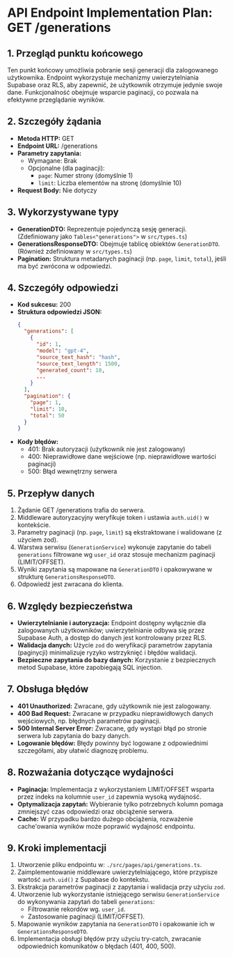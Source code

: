 # API Endpoint Implementation Plan: GET /generations

## 1. Przegląd punktu końcowego

Ten punkt końcowy umożliwia pobranie sesji generacji dla zalogowanego użytkownika. Endpoint wykorzystuje mechanizmy uwierzytelniania Supabase oraz RLS, aby zapewnić, że użytkownik otrzymuje jedynie swoje dane. Funkcjonalność obejmuje wsparcie paginacji, co pozwala na efektywne przeglądanie wyników.

## 2. Szczegóły żądania

- **Metoda HTTP:** GET
- **Endpoint URL:** /generations
- **Parametry zapytania:**
  - Wymagane: Brak
  - Opcjonalne (dla paginacji):
    - `page`: Numer strony (domyślnie 1)
    - `limit`: Liczba elementów na stronę (domyślnie 10)
- **Request Body:** Nie dotyczy

## 3. Wykorzystywane typy

- **GenerationDTO:** Reprezentuje pojedynczą sesję generacji. (Zdefiniowany jako `Tables<"generations">` w `src/types.ts`)
- **GenerationsResponseDTO:** Obejmuje tablicę obiektów `GenerationDTO`. (Również zdefiniowany w `src/types.ts`)
- **Pagination:** Struktura metadanych paginacji (np. `page`, `limit`, `total`), jeśli ma być zwrócona w odpowiedzi.

## 4. Szczegóły odpowiedzi

- **Kod sukcesu:** 200
- **Struktura odpowiedzi JSON:**
  ```json
  {
    "generations": [
      {
        "id": 1,
        "model": "gpt-4",
        "source_text_hash": "hash",
        "source_text_length": 1500,
        "generated_count": 10,
        ...
      }
    ],
    "pagination": {
      "page": 1,
      "limit": 10,
      "total": 50
    }
  }
  ```
- **Kody błędów:**
  - 401: Brak autoryzacji (użytkownik nie jest zalogowany)
  - 400: Nieprawidłowe dane wejściowe (np. nieprawidłowe wartości paginacji)
  - 500: Błąd wewnętrzny serwera

## 5. Przepływ danych

1. Żądanie GET /generations trafia do serwera.
2. Middleware autoryzacyjny weryfikuje token i ustawia `auth.uid()` w kontekście.
3. Parametry paginacji (np. `page`, `limit`) są ekstraktowane i walidowane (z użyciem zod).
4. Warstwa serwisu (`GenerationService`) wykonuje zapytanie do tabeli `generations` filtrowane wg `user_id` oraz stosuje mechanizm paginacji (LIMIT/OFFSET).
5. Wyniki zapytania są mapowane na `GenerationDTO` i opakowywane w strukturę `GenerationsResponseDTO`.
6. Odpowiedź jest zwracana do klienta.

## 6. Względy bezpieczeństwa

- **Uwierzytelnianie i autoryzacja:** Endpoint dostępny wyłącznie dla zalogowanych użytkowników; uwierzytelnianie odbywa się przez Supabase Auth, a dostęp do danych jest kontrolowany przez RLS.
- **Walidacja danych:** Użycie `zod` do weryfikacji parametrów zapytania (paginycji) minimalizuje ryzyko wstrzyknięć i błędów walidacji.
- **Bezpieczne zapytania do bazy danych:** Korzystanie z bezpiecznych metod Supabase, które zapobiegają SQL injection.

## 7. Obsługa błędów

- **401 Unauthorized:** Zwracane, gdy użytkownik nie jest zalogowany.
- **400 Bad Request:** Zwracane w przypadku nieprawidłowych danych wejściowych, np. błędnych parametrów paginacji.
- **500 Internal Server Error:** Zwracane, gdy wystąpi błąd po stronie serwera lub zapytania do bazy danych.
- **Logowanie błędów:** Błędy powinny być logowane z odpowiednimi szczegółami, aby ułatwić diagnozę problemu.

## 8. Rozważania dotyczące wydajności

- **Paginacja:** Implementacja z wykorzystaniem LIMIT/OFFSET wsparta przez indeks na kolumnie `user_id` zapewnia wysoką wydajność.
- **Optymalizacja zapytań:** Wybieranie tylko potrzebnych kolumn pomaga zmniejszyć czas odpowiedzi oraz obciążenie serwera.
- **Cache:** W przypadku bardzo dużego obciążenia, rozważenie cache'owania wyników może poprawić wydajność endpointu.

## 9. Kroki implementacji

1. Utworzenie pliku endpointu w: `./src/pages/api/generations.ts`.
2. Zaimplementowanie middleware uwierzytelniającego, które przypisze wartość `auth.uid()` z Supabase do kontekstu.
3. Ekstrakcja parametrów paginacji z zapytania i walidacja przy użyciu `zod`.
4. Utworzenie lub wykorzystanie istniejącego serwisu `GenerationService` do wykonywania zapytań do tabeli `generations`:
   - Filtrowanie rekordów wg. `user_id`.
   - Zastosowanie paginacji (LIMIT/OFFSET).
5. Mapowanie wyników zapytania na `GenerationDTO` i opakowanie ich w `GenerationsResponseDTO`.
6. Implementacja obsługi błędów przy użyciu try-catch, zwracanie odpowiednich komunikatów o błędach (401, 400, 500).
